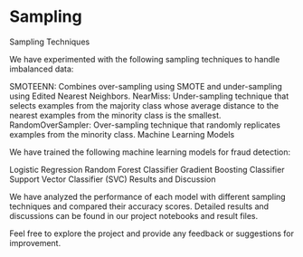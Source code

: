 # Sampling
Sampling Techniques

We have experimented with the following sampling techniques to handle imbalanced data:

SMOTEENN: Combines over-sampling using SMOTE and under-sampling using Edited Nearest Neighbors.
NearMiss: Under-sampling technique that selects examples from the majority class whose average distance to the nearest examples from the minority class is the smallest.
RandomOverSampler: Over-sampling technique that randomly replicates examples from the minority class.
Machine Learning Models

We have trained the following machine learning models for fraud detection:

Logistic Regression
Random Forest Classifier
Gradient Boosting Classifier
Support Vector Classifier (SVC)
Results and Discussion

We have analyzed the performance of each model with different sampling techniques and compared their accuracy scores. Detailed results and discussions can be found in our project notebooks and result files.

Feel free to explore the project and provide any feedback or suggestions for improvement.
